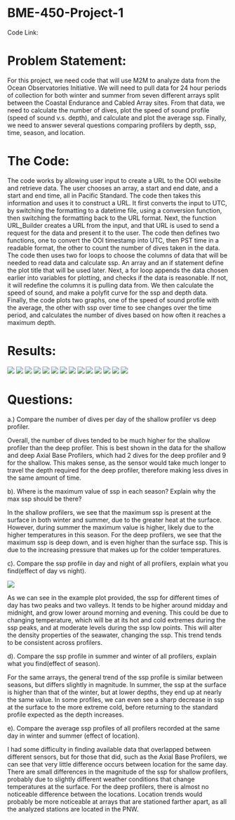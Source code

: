 # BME-450-Project-1

Code Link:

# Problem Statement:

  For this project, we need code that will use M2M to analyze data from the Ocean Observatories Initiative. We will need to pull data for 24 hour periods of collection for both winter and summer from seven different arrays split between the Coastal Endurance and Cabled Array sites. From that data, we need to calculate the number of dives, plot the speed of sound profile (speed of sound v.s. depth), and calculate and plot the average ssp. Finally, we need to answer several questions comparing profilers by depth, ssp, time, season, and location.
  
# The Code:

  The code works by allowing user input to create a URL to the OOI website and retrieve data. The user chooses an array, a start and end date, and a start and end time, all in Pacific Standard. The code then takes this information and uses it to construct a URL. It first converts the input to UTC, by switching the formatting to a datetime file, using a conversion function, then switching the formatting back to the URL format. Next, the function URL_Builder creates a URL from the input, and that URL is used to send a request for the data and present it to the user. The code then defines two functions, one to convert the OOI timestamp into UTC, then PST time in a readable format, the other to count the number of dives taken in the data. The code then uses two for loops to choose the columns of data that will be needed to read data and calculate ssp. An array and an if statement define the plot title that will be used later. Next, a for loop appends the data chosen earlier into variables for plotting, and checks if the data is reasonable. If not, it will redefine the columns it is pulling data from. We then calculate the speed of sound, and make a polyfit curve for the ssp and depth data. Finally, the code plots two graphs, one of the speed of sound profile with the average, the other with ssp over time to see changes over the time period, and calculates the number of dives based on how often it reaches a maximum depth.

# Results:

![](BME450_Project_1_Fig_1.PNG)
![](BME450_Project_1_Fig_2.PNG)
![](BME450_Project_1_Fig_3.PNG)
![](BME450_Project_1_Fig_4.PNG)
![](BME450_Project_1_Fig_5.PNG)
![](BME450_Project_1_Fig_6.PNG)
![](BME450_Project_1_Fig_7.PNG)
![](BME450_Project_1_Fig_8.PNG)
![](BME450_Project_1_Fig_9.PNG)
![](BME450_Project_1_Fig_10.PNG)
![](BME450_Project_1_Fig_11.PNG)
![](BME450_Project_1_Fig_12.PNG)
![](BME450_Project_1_Fig_13.PNG)
![](BME450_Project_1_Fig_14.PNG)

# Questions:

a.) Compare the number of dives per day of the shallow profiler vs deep profiler.

  Overall, the number of dives tended to be much higher for the shallow profiler than the deep profiler. This is best shown in the data for the shallow and deep Axial Base Profilers, which had 2 dives for the deep profiler and 9 for the shallow. This makes sense, as the sensor would take much longer to travel the depth required for the deep profiler, therefore making less dives in the same amount of time.

b). Where is the maximum value of ssp in each season? Explain why the max ssp should be there?

  In the shallow profilers, we see that the maximum ssp is present at the surface in both winter and summer, due to the greater heat at the surface. However, during summer the maximum value is higher, likely due to the higher temperatures in this season. For the deep profilers, we see that the maximum ssp is deep down, and is even higher than the surface ssp. This is due to the increasing pressure that makes up for the colder temperatures.

c). Compare the ssp profile in day and night of all profilers, explain what you find(effect of day vs night).

![](BME450_Project_1_Fig_15.PNG)

  As we can see in the example plot provided, the ssp for different times of day has two peaks and two valleys. It tends to be higher around midday and midnight, and grow lower around morning and evening. This could be due to changing temperature, which will be at its hot and cold extremes during the ssp peaks, and at moderate levels during the ssp low points. This will alter the density properties of the seawater, changing the ssp. This trend tends to be consistent across profilers.

d). Compare the ssp profile in summer and winter of all profilers, explain what you find(effect of season).

  For the same arrays, the general trend of the ssp profile is similar between seasons, but differs slightly in magnitude. In summer, the ssp at the surface is higher than that of the winter, but at lower depths, they end up at nearly the same value. In some profiles, we can even see a sharp decrease in ssp at the surface to the more extreme cold, before returning to the standard profile expected as the depth increases.

e). Compare the average ssp profiles of all profilers recorded at the same day in winter and summer (effect of location).

  I had some difficulty in finding available data that overlapped between different sensors, but for those that did, such as the Axial Base Profilers, we can see that very little difference occurs between location for the same day. There are small differences in the magnitude of the ssp for shallow profilers, probably due to slightly different weather conditions that change temperatures at the surface. For the deep profilers, there is almost no noticeable difference between the locations. Location trends would probably be more noticeable at arrays that are stationed farther apart, as all the analyzed stations are located in the PNW.
